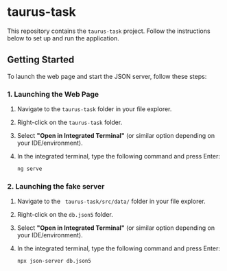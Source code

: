 # taurus-task

This repository contains the `taurus-task` project. Follow the instructions below to set up and run the application.

## Getting Started

To launch the web page and start the JSON server, follow these steps:

### 1. Launching the Web Page

1. Navigate to the `taurus-task` folder in your file explorer.
2. Right-click on the `taurus-task` folder.
3. Select **"Open in Integrated Terminal"** (or similar option depending on your IDE/environment).
4. In the integrated terminal, type the following command and press Enter:

   ```bash
   ng serve

### 2. Launching the fake server

1. Navigate to the ` taurus-task/src/data/` folder in your file explorer.
2. Right-click on the `db.json5` folder.
3. Select **"Open in Integrated Terminal"** (or similar option depending on your IDE/environment).
4. In the integrated terminal, type the following command and press Enter:

   ```bash
   npx json-server db.json5
